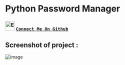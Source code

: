 # Python Password Manager
### <img src="https://user-images.githubusercontent.com/136259634/245551159-6bc56ad8-d6e1-47f9-9c6b-73fc86fe6b83.png" alt="Eye" width="30" height="30" /> [**`Connect Me On Github`**](https://github.com/ismartboi-07)
## Screenshot of project :
![image](https://github.com/ismartboi-07/Python_Password_Manager/assets/136259634/4aef7552-86d7-451a-acc3-662e469792ec)

